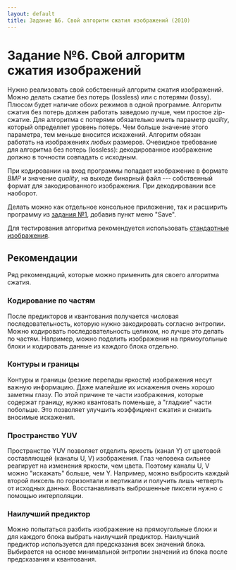 ```yaml
---
layout: default
title: Задание №6. Свой алгоритм сжатия изображений (2010)
---
```


# Задание №6. Свой алгоритм сжатия изображений

Нужно реализовать свой собственный алгоритм сжатия изображений. Можно делать сжатие без потерь (lossless) или с потерями (lossy). Плюсом будет наличие обоих режимов в одной программе. Алгоритм сжатия без потерь должен работать заведомо лучше, чем простое zip-сжатие. Для алгоритма с потерями обязательно иметь параметр *quality*, который определяет уровень потерь. Чем больше значение этого параметра, тем меньше вносится искажений. Алгоритм обязан работать на изображениях *любых* размеров. Очевидное требование для алгоритма без потерь (lossless): декодированное изображение должно в точности совпадать с исходным.

При кодировании на вход программы попадает изображение в формате *BMP* и значение *quality*, на выходе бинарный файл --- собственный формат для закодированного изображения. При декодировании все наоборот.

Делать можно как отдельное консольное приложение, так и расширить программу из [задания №1][task1], добавив пункт меню "Save".

Для тестирования алгоритма рекомендуется использовать [стандартные изображения][test-data].

## Рекомендации

Ряд рекомендаций, которые можно применить для своего алгоритма сжатия.

### Кодирование по частям

После предикторов и квантования получается числовая последовательность, которую нужно закодировать согласно энтропии. Можно кодировать последовательность целиком, но лучше это делать по частям. Например, можно поделить изображения на прямоугольные блоки и кодировать данные из каждого блока отдельно.

### Контуры и границы

Контуры и границы (резкие перепады яркости) изображения несут важную информацию. Даже малейшие их искажения очень хорошо заметны глазу. По этой причине те части изображения, которые содержат границу, нужно квантовать поменьше, а "гладкие" части побольше. Это позволяет улучшить коэффициент сжатия и снизить вносимые искажения.

### Пространство YUV

Пространство YUV позволяет отделить яркость (канал Y) от цветовой составляющей (каналы U, V) изображения. Глаз человека сильнее реагирует на изменения яркости, чем цвета. Поэтому каналы U, V можно "искажать" больше, чем Y. Например, можно выбросить каждый второй пиксель по горизонтали и вертикали и получить лишь четверть от исходных данных. Восстанавливать выброшенные пиксели нужно с помощью интерполяции.

### Наилучший предиктор

Можно попытаться разбить изображение на прямоугольные блоки и для каждого блока выбрать наилучший предиктор. Наилучший предиктор используется для предсказания всех значений блока. Выбирается на основе минимальной энтропии значений из блока после предсказания и квантования.


[test-data]: {{site.baseurl}}/info/test-data/
[task1]: {{site.baseurl}}/2010/tasks/task1/
